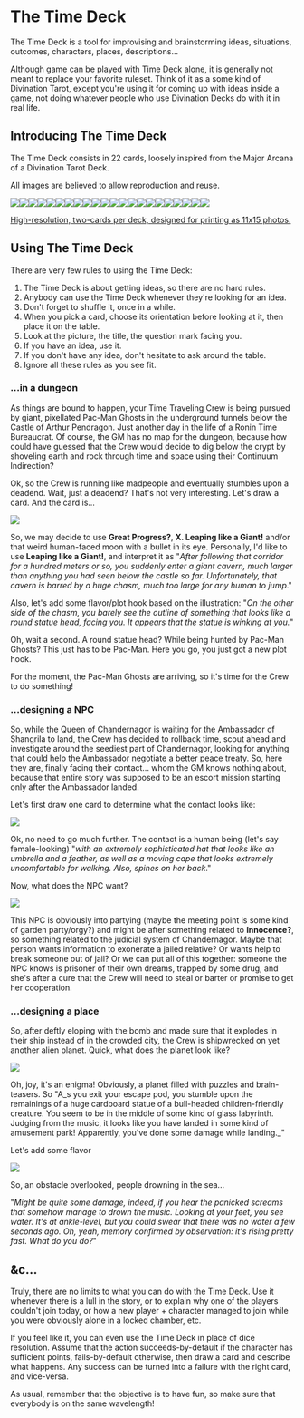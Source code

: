 # The Time Deck

The Time Deck is a tool for improvising and brainstorming ideas, situations, outcomes, characters, places, descriptions...

Although game can be played with Time Deck alone, it is generally not meant to replace your favorite ruleset. Think of it as a some kind of Divination Tarot, except you're using it for coming up with ideas inside a game, not doing whatever people who use Divination Decks do with it in real life.

## Introducing The Time Deck

The Time Deck consists in 22 cards, loosely inspired from the Major Arcana of a Divination Tarot Deck.

All images are believed to allow reproduction and reuse.

![](/assets/small_even0.png)![](/assets/small_odd0.png)![](/assets/small_even1.png)![](/assets/small_odd1.png)![](/assets/small_even2.png)![](/assets/small_odd2.png)![](/assets/small_even3.png)![](/assets/small_odd3.png)![](/assets/small_even4.png)![](/assets/small_odd4.png)![](/assets/small_even5.png)![](/assets/small_odd5.png)![](/assets/small_even6.png)![](/assets/small_odd6.png)![](/assets/small_even7.png)![](/assets/small_odd7.png)![](/assets/small_even8.png)![](/assets/small_odd8.png)![](/assets/small_even9.png)![](/assets/small_odd9.png)![](/assets/small_even10.png)![](/assets/small_odd10.png)

[High-resolution, two-cards per deck, designed for printing as 11x15 photos.](https://photos.app.goo.gl/uYLnUiLAku8hLUcE7)

## Using The Time Deck

There are very few rules to using the Time Deck:

1. The Time Deck is about getting ideas, so there are no hard rules.
2. Anybody can use the Time Deck whenever they're looking for an idea.
3. Don't forget to shuffle it, once in a while.
4. When you pick a card, choose its orientation before looking at it, then place it on the table.
5. Look at the picture, the title, the question mark facing you.
6. If you have an idea, use it.
7. If you don't have any idea, don't hesitate to ask around the table.
8. Ignore all these rules as you see fit.

### ...in a dungeon

As things are bound to happen, your Time Traveling Crew is being pursued by giant, pixellated Pac-Man Ghosts in the underground tunnels below the Castle of Arthur Pendragon. Just another day in the life of a Ronin Time Bureaucrat. Of course, the GM has no map for the dungeon, because how could have guessed that the Crew would decide to dig below the crypt by shoveling earth and rock through time and space using their Continuum Indirection?

Ok, so the Crew is running like madpeople and eventually stumbles upon a deadend. Wait, just a deadend? That's not very interesting. Let's draw a card. And the card is...

![](/assets/reversed_small_even5.png)

So, we may decide to use **Great Progress?**, **X. Leaping like a Giant!** and/or that weird human-faced moon with a bullet in its eye.  Personally, I'd like to use **Leaping like a Giant!**, and interpret it as "_After following that corridor for a hundred meters or so, you suddenly enter a giant cavern, much larger than anything you had seen below the castle so far. Unfortunately, that cavern is barred by a huge chasm, much too large for any human to jump_."

Also, let's add some flavor/plot hook based on the illustration: "_On the other side of the chasm, you barely see the outline of something that looks like a round statue head, facing you. It appears that the statue is winking at you._"

Oh, wait a second. A round statue head? While being hunted by Pac-Man Ghosts? This just has to be Pac-Man. Here you go, you just got a new plot hook.

For the moment, the Pac-Man Ghosts are arriving, so it's time for the Crew to do something!

### ...designing a NPC

So, while the Queen of Chandernagor is waiting for the Ambassador of Shangrila to land, the Crew has decided to rollback time, scout ahead and investigate around the seediest part of Chandernagor, looking for anything that could help the Ambassador negotiate a better peace treaty. So, here they are, finally facing their contact... whom the GM knows nothing about, because that entire story was supposed to be an escort mission starting only after the Ambassador landed.

Let's first draw one card to determine what the contact looks like:

![](/assets/small_even8.png)

Ok, no need to go much further. The contact is a human being \(let's say female-looking\) "_with an extremely sophisticated hat that looks like an umbrella and a feather, as well as a moving cape that looks extremely uncomfortable for walking. Also, spines on her back_."

Now, what does the NPC want?

![](/assets/reversed_small_even1.png)

This NPC is obviously into partying \(maybe the meeting point is some kind of garden party/orgy?\) and might be after something related to **Innocence?**, so something related to the judicial system of Chandernagor. Maybe that person wants information to exonerate a jailed relative? Or wants help to break someone out of jail? Or we can put all of this together: someone the NPC knows is prisoner of their own dreams, trapped by some drug, and she's after a cure that the Crew will need to steal or barter or promise to get her cooperation.

### ...designing a place

So, after deftly eloping with the bomb and made sure that it explodes in their ship instead of in the crowded city, the Crew is shipwrecked on yet another alien planet. Quick, what does the planet look like?

![](/assets/small_even0.png)

Oh, joy, it's an enigma! Obviously, a planet filled with puzzles and brain-teasers. So "A_s you exit your escape pod, you stumble upon the remainings of a huge cardboard statue of a bull-headed children-friendly creature. You seem to be in the middle of some kind of glass labyrinth. Judging from the music, it looks like you have landed in some kind of amusement park! Apparently, you've done some damage while landing._"

Let's add some flavor

![](/assets/small_odd4.png)

So, an obstacle overlooked, people drowning in the sea...

"_Might be quite some damage, indeed, if you hear the panicked screams that somehow manage to drown the music. Looking at your feet, you see water. It's at ankle-level, but you could swear that there was no water a few seconds ago. Oh, yeah, memory confirmed by observation: it's rising pretty fast. What do you do?_"

## &c...

Truly, there are no limits to what you can do with the Time Deck. Use it whenever there is a lull in the story, or to explain why one of the players couldn't join today, or how a new player + character managed to join while you were obviously alone in a locked chamber, etc.

If you feel like it, you can even use the Time Deck in place of dice resolution. Assume that the action succeeds-by-default if the character has sufficient points, fails-by-default otherwise, then draw a card and describe what happens. Any success can be turned into a failure with the right card, and vice-versa.

As usual, remember that the objective is to have fun, so make sure that everybody is on the same wavelength!



